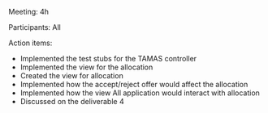Meeting: 4h

Participants: All

Action items:

- Implemented the test stubs for the TAMAS controller
- Implemented the view for the allocation
- Created the view for allocation
- Implemented how the accept/reject offer would affect the allocation
- Implemented how the view All application would interact with allocation
- Discussed on the deliverable 4
